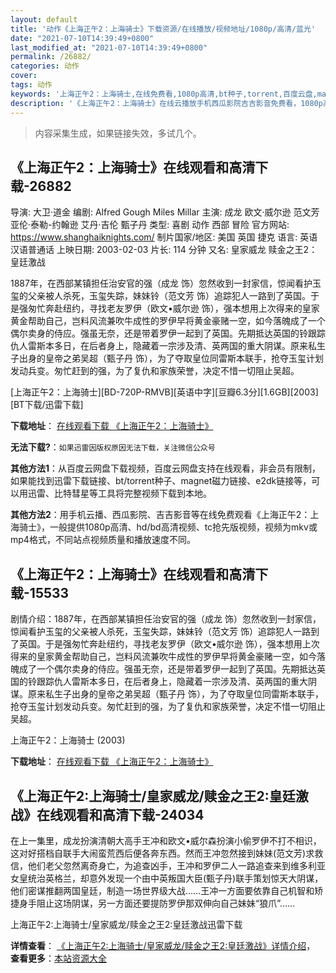 ```yaml
---
layout: default
title: '动作《上海正午2：上海骑士》下载资源/在线播放/视频地址/1080p/高清/蓝光'
date: "2021-07-10T14:39:49+0800"
last_modified_at: "2021-07-10T14:39:49+0800"
permalink: /26882/
categories: 动作
cover:
tags: 动作
keywords: '上海正午2：上海骑士,在线免费看,1080p高清,bt种子,torrent,百度云盘,magnet,磁力链,迅雷下载资源'
description: '《上海正午2：上海骑士》在线云播放手机西瓜影院吉吉影音免费看，1080p高清bd/hd未删减完整版和tc抢先枪版，mkv/mp4格式，附带bt/torrent种子、magnet/磁力链、百度云盘、网盘资源迅雷下载链接'
---
```


>内容采集生成，如果链接失效，多试几个。


## 《上海正午2：上海骑士》在线观看和高清下载-26882

导演: 大卫·道金 编剧: Alfred Gough Miles Millar 主演: 成龙 欧文·威尔逊 范文芳 亚伦·泰勒-约翰逊 艾丹·吉伦 甄子丹 类型: 喜剧 动作 西部 冒险 官方网站: https://www.shanghaiknights.com/ 制片国家/地区: 美国 英国 捷克 语言: 英语 汉语普通话 上映日期: 2003-02-03 片长: 114 分钟 又名: 皇家威龙 赎金之王2：皇廷激战

1887年，在西部某镇担任治安官的强（成龙 饰）忽然收到一封家信，惊闻看护玉玺的父亲被人杀死，玉玺失踪，妹妹铃（范文芳 饰）追踪犯人一路到了英国。于是强匆忙奔赴纽约，寻找老友罗伊（欧文•威尔逊 饰），强本想用上次得来的皇家黄金帮助自己，岂料风流兼吹牛成性的罗伊早将黄金豪赌一空，如今落魄成了一个偶尔卖身的侍应。强虽无奈，还是带着罗伊一起到了英国。先期抵达英国的铃跟踪仇人雷斯本多日，在后者身上，隐藏着一宗涉及清、英两国的重大阴谋。原来私生子出身的皇帝之弟吴超（甄子丹 饰），为了夺取皇位同雷斯本联手，抢夺玉玺计划发动兵变。匆忙赶到的强，为了复仇和家族荣誉，决定不惜一切阻止吴超。


[上海正午2：上海骑士][BD-720P-RMVB][英语中字][豆瓣6.3分][1.6GB][2003][BT下载/迅雷下载]

**下载地址**： [在线观看下载 《上海正午2：上海骑士》](https://www.btdx8.com/torrent/shanghai_knights_2003.html) 


**无法下载?**：`如果迅雷因版权原因无法下载，关注微信公众号 `

**其他方法1**：从百度云网盘下载视频，百度云网盘支持在线观看，非会员有限制，如果能找到迅雷下载链接、bt/torrent种子、magnet磁力链接、e2dk链接等，可以用迅雷、比特彗星等工具将完整视频下载到本地。

**其他方法2**：用手机云播、西瓜影院、吉吉影音等在线免费观看《上海正午2：上海骑士》，一般提供1080p高清、hd/bd高清视频、tc抢先版视频，视频为mkv或mp4格式，不同站点视频质量和播放速度不同。


## 《上海正午2：上海骑士》在线观看和高清下载-15533

剧情介绍：1887年，在西部某镇担任治安官的强（成龙 饰）忽然收到一封家信，惊闻看护玉玺的父亲被人杀死，玉玺失踪，妹妹铃（范文芳 饰）追踪犯人一路到了英国。于是强匆忙奔赴纽约，寻找老友罗伊（欧文•威尔逊 饰），强本想用上次得来的皇家黄金帮助自己，岂料风流兼吹牛成性的罗伊早将黄金豪赌一空，如今落魄成了一个偶尔卖身的侍应。强虽无奈，还是带着罗伊一起到了英国。先期抵达英国的铃跟踪仇人雷斯本多日，在后者身上，隐藏着一宗涉及清、英两国的重大阴谋。原来私生子出身的皇帝之弟吴超（甄子丹 饰），为了夺取皇位同雷斯本联手，抢夺玉玺计划发动兵变。匆忙赶到的强，为了复仇和家族荣誉，决定不惜一切阻止吴超。


上海正午2：上海骑士 (2003)

**下载地址**： [在线观看下载 《上海正午2：上海骑士》](https://www.btbtdy.me/btdy/dy4551.html) 


## 《上海正午2:上海骑士/皇家威龙/赎金之王2:皇廷激战》在线观看和高清下载-24034

在上一集里，成龙扮演清朝大高手王冲和欧文&bull;威尔森扮演小偷罗伊不打不相识，这对好搭档自联手大闹蛮荒西后便各奔东西。然而王冲忽然接到妹妹(范文芳)求救信，他们老父忽然离奇身亡，为追查凶手，王冲和罗伊二人一路追查来到维多利亚女皇统治英格兰，却意外发现一个由中英叛国大臣(甄子丹)联手策划惊天大阴谋，他们密谋推翻两国皇廷，制造一场世界级大战……王冲一方面要依靠自己机智和矫捷身手阻止这场阴谋，另一方面还要提防罗伊那双伸向自己妹妹“狼爪”……


上海正午2:上海骑士/皇家威龙/赎金之王2:皇廷激战迅雷下载

**详情查看**： [《上海正午2:上海骑士/皇家威龙/赎金之王2:皇廷激战》详情介绍](/movie/24034/)， **查看更多**：[本站资源大全](/movie/t/all/)


